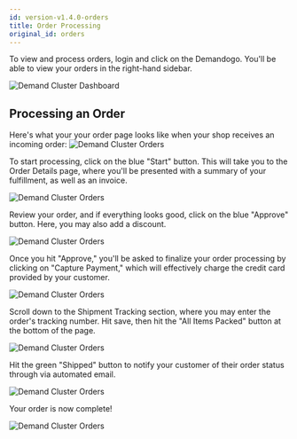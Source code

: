 ```yaml
---
id: version-v1.4.0-orders
title: Order Processing
original_id: orders
---
```

    
To view and process orders, login and click on the Demandogo. You'll be able to view your orders in the right-hand sidebar.

![](/assets/admin-dashboard-orders.png "Demand Cluster Dashboard")

## Processing an Order

Here's what your your order page looks like when your shop receives an incoming order: ![](/assets/admin-dashboard-orders-page.png "Demand Cluster Orders")

To start processing, click on the blue "Start" button. This will take you to the Order Details page, where you'll be presented with a summary of your fulfillment, as well as an invoice.

![](/assets/admin-order-details.png "Demand Cluster Orders")

Review your order, and if everything looks good, click on the blue "Approve" button. Here, you may also add a discount.

![](/assets/admin-dashboard-order-fulfillment-2.png "Demand Cluster Orders")

Once you hit "Approve," you'll be asked to finalize your order processing by clicking on "Capture Payment," which will effectively charge the credit card provided by your customer.

![](/assets/admin-dashboard-order-fulfillment-3.png "Demand Cluster Orders")

Scroll down to the Shipment Tracking section, where you may enter the order's tracking number. Hit save, then hit the "All Items Packed" button at the bottom of the page.

![](/assets/admin-dashboard-order-fulfillment-4.png "Demand Cluster Orders")

Hit the green "Shipped" button to notify your customer of their order status through via automated email.

![](/assets/admin-dashboard-order-fulfillment-5.png "Demand Cluster Orders")

Your order is now complete!

![](/assets/admin-dashboard-order-fulfillment-6.png "Demand Cluster Orders")

